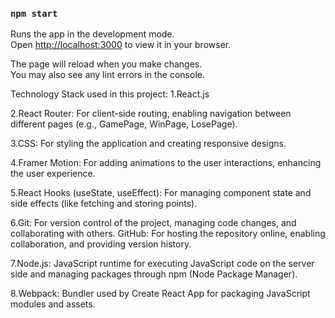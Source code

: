 ### `npm start`

Runs the app in the development mode.\
Open [http://localhost:3000](http://localhost:3000) to view it in your browser.

The page will reload when you make changes.\
You may also see any lint errors in the console.

Technology Stack used in this project:
1.React.js

2.React Router: For client-side routing, enabling navigation between different pages (e.g., GamePage, WinPage, LosePage).

3.CSS: For styling the application and creating responsive designs.

4.Framer Motion: For adding animations to the user interactions, enhancing the user experience.

5.React Hooks (useState, useEffect): For managing component state and side effects (like fetching and storing points).

6.Git: For version control of the project, managing code changes, and collaborating with others.
GitHub: For hosting the repository online, enabling collaboration, and providing version history.

7.Node.js: JavaScript runtime for executing JavaScript code on the server side and managing packages through npm (Node Package Manager).

8.Webpack: Bundler used by Create React App for packaging JavaScript modules and assets.

